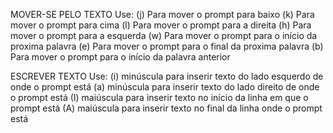 MOVER-SE PELO TEXTO
Use:
(j) Para mover o prompt para baixo
(k) Para mover o prompt para cima
(l) Para mover o prompt para a direita
(h) Para mover o prompt para a esquerda
(w) Para mover o prompt para o início da proxima palavra
(e) Para mover o prompt para o final da proxima palavra
(b) Para mover o prompt para o início da palavra anterior

ESCREVER TEXTO
Use:
(i) minúscula para inserir texto do lado esquerdo de onde o prompt está
(a) minúscula para inserir texto do lado direito de onde o prompt está
(I) maiúscula para inserir texto no início da linha em que o prompt está
(A) maiúscula para inserir texto no final da linha onde o prompt está